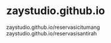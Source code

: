 # zaystudio.github.io

zaystudio.github.io/reservasicitumang <br>
zaystudio.github.io/reservasisantirah
